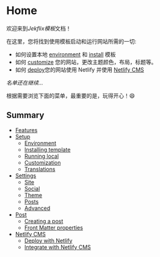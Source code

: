 # Home

欢迎来到*Jekflix模板*文档！

在这里，您将找到使用模板启动和运行网站所需的一切:

- 如何设置本地 [environment](setup.md#environment) 和 [install](setup.md#installing-template) 模板
- 如何 [customize](settings.md#settings) 您的网站，更改主题颜色，布局，标题等。
- 如何 [deploy](netlify-cms.md#deploy-with-netlify)您的网站使用 Netlify 并使用 [Netlify CMS](netlify-cms.md#integrate-with-netlify-cms)

*名单还在继续...*

根据需要浏览下面的菜单，最重要的是，玩得开心！😄

## Summary

* [Features](features.md#features)
* [Setup](setup.md#setup)
  * [Environment](setup.md#environment)
  * [Installing template](setup.md#installing-template)
  * [Running local](setup.md#running-local)
  * [Customization](setup.md#customization)
  * [Translations](setup.md#translations)
* [Settings](settings.md#settings)
  * [Site](settings.md#site)
  * [Social](settings.md#social)
  * [Theme](settings.md#theme)
  * [Posts](settings.md#posts)
  * [Advanced](settings.md#advanced)
* [Post](post.md#post)
  * [Creating a post](post.md#creating-a-post.md)
  * [Front Matter properties](post.md#front-matter-properties)
* [Netlify CMS](netlify-cms.md#netlify-cms)
  * [Deploy with Netlify](netlify-cms.md#deploy-with-netlify)
  * [Integrate with Netlify CMS](netlify-cms.md#integrate-with-netlify-cms)
